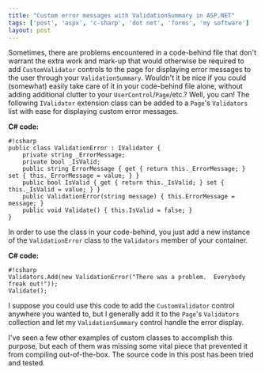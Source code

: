 ```yaml
---
title: "Custom error messages with ValidationSummary in ASP.NET"
tags: ['post', 'aspx', 'c-sharp', 'dot net', 'forms', 'my software']
layout: post
---
```


Sometimes, there are problems encountered in a code-behind file that
don't warrant the extra work and mark-up that would otherwise be
required to add `CustomValidator` controls to the page for displaying
error messages to the user through your `ValidationSummary`. Wouldn't it
be nice if you could (somewhat) easily take care of it in your
code-behind file alone, without adding additional clutter to your
`UserControl`/`Page`/etc.? Well, you can! The following `IValidator`
extension class can be added to a `Page`'s `Validators` list with ease
for displaying custom error messages.<!--more-->

**C# code:**  

    #!csharp
    public class ValidationError : IValidator {  
        private string _ErrorMessage;  
        private bool _IsValid;  
        public string ErrorMessage { get { return this._ErrorMessage; } set { this._ErrorMessage = value; } }  
        public bool IsValid { get { return this._IsValid; } set { this._IsValid = value; } }  
        public ValidationError(string message) { this.ErrorMessage = message; }  
        public void Validate() { this.IsValid = false; }  
    }

In order to use the class in your code-behind, you just add a new
instance of the `ValidationError` class to the `Validators` member of
your container.

**C# code:**  

    #!csharp
    Validators.Add(new ValidationError("There was a problem.  Everybody freak out!"));  
    Validate();

I suppose you could use this code to add the `CustomValidator` control
anywhere you wanted to, but I generally add it to the `Page`'s
`Validators` collection and let my `ValidationSummary` control handle
the error display.

I've seen a few other examples of custom classes to accomplish this
purpose, but each of them was missing some vital piece that prevented it
from compiling out-of-the-box. The source code in this post has been
tried and tested.
